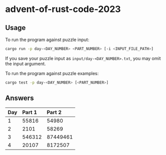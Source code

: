 # advent-of-rust-code-2023

## Usage

To run the program against puzzle input:
```bash
cargo run -p day-<DAY_NUMBER> <PART_NUMBER> [-i <INPUT_FILE_PATH>]
```

If you save your puzzle input as `input/day-<DAY_NUMBER>.txt`, you may omit the input argument.

To run the program against puzzle examples:
```bash
cargo test -p day-<DAY_NUMBER> [<PART_NUMBER>]
```

## Answers

| Day | Part 1 | Part 2 |
| :- | :- | :- |
| 1 | 55816 | 54980 |
| 2 | 2101 | 58269 |
| 3 | 546312 | 87449461 |
| 4 | 20107 | 8172507 |
